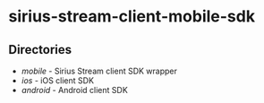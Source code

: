 # sirius-stream-client-mobile-sdk

## Directories
- *mobile* - Sirius Stream client SDK wrapper
- *ios* - iOS client SDK
- *android* - Android client SDK

